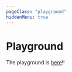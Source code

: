 ```yaml
---
pageClass: "playground"
hiddenMenu: true
---
```


# Playground

<ESLintPlayground>

The playground is [here](https://ota-meshi.github.io/eslint-plugin-svelte/README)!!

</ESLintPlayground>
